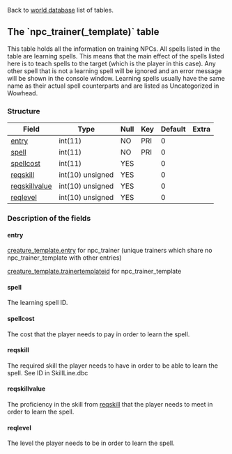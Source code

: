 Back to [world database](mangosdb_struct) list of tables.

The \`npc\_trainer(\_template)\` table
--------------------------------------

This table holds all the information on training NPCs. All spells listed in the table are learning spells. This means that the main effect of the spells listed here is to teach spells to the target (which is the player in this case). Any other spell that is not a learning spell will be ignored and an error message will be shown in the console window. Learning spells usually have the same name as their actual spell counterparts and are listed as Uncategorized in Wowhead.

### Structure

| **Field**                                           | **Type**         | **Null** | **Key** | **Default** | **Extra** |
|-----------------------------------------------------|------------------|----------|---------|-------------|-----------|
| [entry](npc_trainer_template#entry)                 | int(11)          | NO       | PRI     | 0           |           |
| [spell](npc_trainer_template#spell)                 | int(11)          | NO       | PRI     | 0           |           |
| [spellcost](npc_trainer_template#spellcost)         | int(11)          | YES      |         | 0           |           |
| [reqskill](npc_trainer_template#reqskill)           | int(10) unsigned | YES      |         | 0           |           |
| [reqskillvalue](npc_trainer_template#reqskillvalue) | int(10) unsigned | YES      |         | 0           |           |
| [reqlevel](npc_trainer_template#reqlevel)           | int(10) unsigned | YES      |         | 0           |           |

### Description of the fields

#### entry

[creature\_template.entry](https://github.com/cmangos/issues/wiki/creature_template#entry) for npc\_trainer (unique trainers which share no npc\_trainer\_template with other entries)

[creature\_template.trainertemplateid](https://github.com/cmangos/issues/wiki/creature_template#trainertemplateid) for npc\_trainer\_template

#### spell

The learning spell ID.

#### spellcost

The cost that the player needs to pay in order to learn the spell.

#### reqskill

The required skill the player needs to have in order to be able to learn the spell. See ID in SkillLine.dbc

#### reqskillvalue

The proficiency in the skill from [reqskill](#reqskill) that the player needs to meet in order to learn the spell.

#### reqlevel

The level the player needs to be in order to learn the spell.
